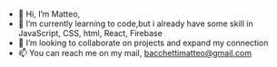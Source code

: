 - 👋 Hi, I’m Matteo,
- 🌱 I’m currently learning to code,but i already have some skill in JavaScript, CSS, html, React, Firebase 
- 👀 I’m looking to collaborate on projects and expand my connection
- 📫 You can reach me on my mail, bacchettimatteo@gmail.com

<!---
Bacco40/Bacco40 is a ✨ special ✨ repository because its `README.md` (this file) appears on your GitHub profile.
You can click the Preview link to take a look at your changes.
--->
